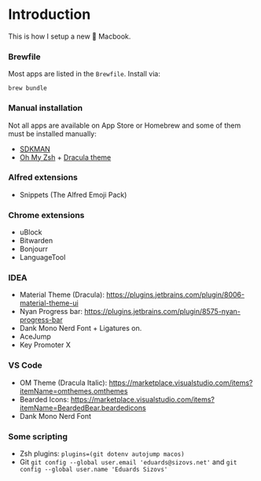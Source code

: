 # Introduction

This is how I setup a new  Macbook.


### Brewfile

Most apps are listed in the `Brewfile`. Install via:

```
brew bundle
```

### Manual installation

Not all apps are available on App Store or Homebrew and some of them must be installed manually:

- [SDKMAN](https://sdkman.io/)
- [Oh My Zsh](https://ohmyz.sh/) + [Dracula theme](https://draculatheme.com/iterm)

### Alfred extensions
- Snippets (The Alfred Emoji Pack)
  

### Chrome extensions
- uBlock
- Bitwarden
- Bonjourr
- LanguageTool

### IDEA
- Material Theme (Dracula): https://plugins.jetbrains.com/plugin/8006-material-theme-ui
- Nyan Progress bar:  https://plugins.jetbrains.com/plugin/8575-nyan-progress-bar
- Dank Mono Nerd Font + Ligatures on.
- AceJump
- Key Promoter X

### VS Code
- OM Theme (Dracula Italic): https://marketplace.visualstudio.com/items?itemName=omthemes.omthemes
- Bearded Icons: https://marketplace.visualstudio.com/items?itemName=BeardedBear.beardedicons
- Dank Mono Nerd Font

### Some scripting
- Zsh plugins: `plugins=(git dotenv autojump macos)`
- Git `git config --global user.email 'eduards@sizovs.net'` and `git config --global user.name 'Eduards Sizovs'`
